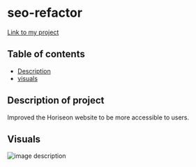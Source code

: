 # seo-refactor

[Link to my project](https://championtan.github.io/seo-refactor/)

## Table of contents
- [Description](#description-of-project)
- [visuals](#visuals)


## Description of project
Improved the Horiseon website to be more accessible to users.


## Visuals
![image description](assets/images/search-engine-optimization.jpg) 